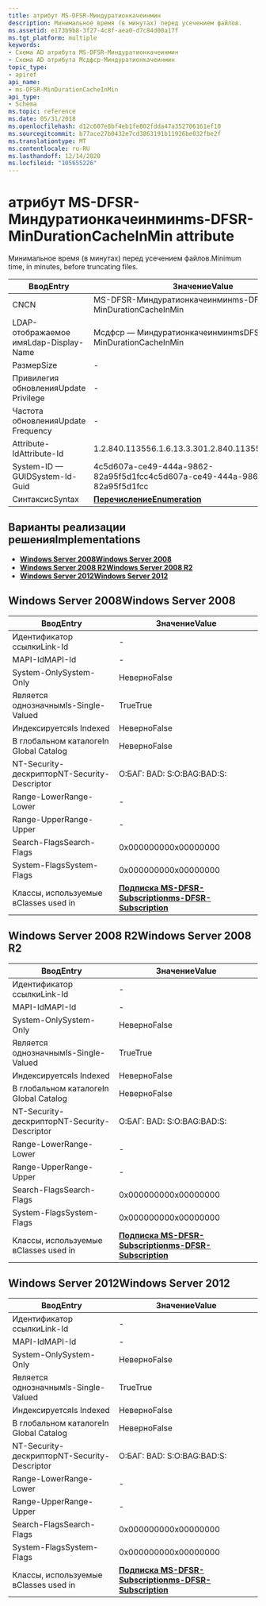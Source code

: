 ```yaml
---
title: атрибут MS-DFSR-Миндуратионкачеинмин
description: Минимальное время (в минутах) перед усечением файлов.
ms.assetid: e173b9b8-3f27-4c8f-aea0-d7c84d00a17f
ms.tgt_platform: multiple
keywords:
- Схема AD атрибута MS-DFSR-Миндуратионкачеинмин
- Схема AD атрибута Мсдфср-Миндуратионкачеинмин
topic_type:
- apiref
api_name:
- ms-DFSR-MinDurationCacheInMin
api_type:
- Schema
ms.topic: reference
ms.date: 05/31/2018
ms.openlocfilehash: d12c607e8bf4eb1fe802fdda47a352706161ef10
ms.sourcegitcommit: b77ace27b0432e7cd3863191b11926be032fbe2f
ms.translationtype: MT
ms.contentlocale: ru-RU
ms.lasthandoff: 12/14/2020
ms.locfileid: "105655226"
---
```

# <a name="ms-dfsr-mindurationcacheinmin-attribute"></a><span data-ttu-id="090ac-105">атрибут MS-DFSR-Миндуратионкачеинмин</span><span class="sxs-lookup"><span data-stu-id="090ac-105">ms-DFSR-MinDurationCacheInMin attribute</span></span>

<span data-ttu-id="090ac-106">Минимальное время (в минутах) перед усечением файлов.</span><span class="sxs-lookup"><span data-stu-id="090ac-106">Minimum time, in minutes, before truncating files.</span></span>



| <span data-ttu-id="090ac-107">Ввод</span><span class="sxs-lookup"><span data-stu-id="090ac-107">Entry</span></span> | <span data-ttu-id="090ac-108">Значение</span><span class="sxs-lookup"><span data-stu-id="090ac-108">Value</span></span> |
|-------------------|--------------------------------------|
| <span data-ttu-id="090ac-109">CN</span><span class="sxs-lookup"><span data-stu-id="090ac-109">CN</span></span>                | <span data-ttu-id="090ac-110">MS-DFSR-Миндуратионкачеинмин</span><span class="sxs-lookup"><span data-stu-id="090ac-110">ms-DFSR-MinDurationCacheInMin</span></span>        |
| <span data-ttu-id="090ac-111">LDAP-отображаемое имя</span><span class="sxs-lookup"><span data-stu-id="090ac-111">Ldap-Display-Name</span></span> | <span data-ttu-id="090ac-112">Мсдфср — Миндуратионкачеинмин</span><span class="sxs-lookup"><span data-stu-id="090ac-112">msDFSR-MinDurationCacheInMin</span></span>         |
| <span data-ttu-id="090ac-113">Размер</span><span class="sxs-lookup"><span data-stu-id="090ac-113">Size</span></span>              | \-                                   |
| <span data-ttu-id="090ac-114">Привилегия обновления</span><span class="sxs-lookup"><span data-stu-id="090ac-114">Update Privilege</span></span>  | \-                                   |
| <span data-ttu-id="090ac-115">Частота обновления</span><span class="sxs-lookup"><span data-stu-id="090ac-115">Update Frequency</span></span>  | \-                                   |
| <span data-ttu-id="090ac-116">Attribute-Id</span><span class="sxs-lookup"><span data-stu-id="090ac-116">Attribute-Id</span></span>      | <span data-ttu-id="090ac-117">1.2.840.113556.1.6.13.3.30</span><span class="sxs-lookup"><span data-stu-id="090ac-117">1.2.840.113556.1.6.13.3.30</span></span>           |
| <span data-ttu-id="090ac-118">System-ID — GUID</span><span class="sxs-lookup"><span data-stu-id="090ac-118">System-Id-Guid</span></span>    | <span data-ttu-id="090ac-119">4c5d607a-ce49-444a-9862-82a95f5d1fcc</span><span class="sxs-lookup"><span data-stu-id="090ac-119">4c5d607a-ce49-444a-9862-82a95f5d1fcc</span></span> |
| <span data-ttu-id="090ac-120">Синтаксис</span><span class="sxs-lookup"><span data-stu-id="090ac-120">Syntax</span></span>            | [<span data-ttu-id="090ac-121">**Перечисление**</span><span class="sxs-lookup"><span data-stu-id="090ac-121">**Enumeration**</span></span>](s-enumeration.md) |



## <a name="implementations"></a><span data-ttu-id="090ac-122">Варианты реализации решения</span><span class="sxs-lookup"><span data-stu-id="090ac-122">Implementations</span></span>

-   [<span data-ttu-id="090ac-123">**Windows Server 2008**</span><span class="sxs-lookup"><span data-stu-id="090ac-123">**Windows Server 2008**</span></span>](#windows-server-2008)
-   [<span data-ttu-id="090ac-124">**Windows Server 2008 R2**</span><span class="sxs-lookup"><span data-stu-id="090ac-124">**Windows Server 2008 R2**</span></span>](#windows-server-2008-r2)
-   [<span data-ttu-id="090ac-125">**Windows Server 2012**</span><span class="sxs-lookup"><span data-stu-id="090ac-125">**Windows Server 2012**</span></span>](#windows-server-2012)

## <a name="windows-server-2008"></a><span data-ttu-id="090ac-126">Windows Server 2008</span><span class="sxs-lookup"><span data-stu-id="090ac-126">Windows Server 2008</span></span>



| <span data-ttu-id="090ac-127">Ввод</span><span class="sxs-lookup"><span data-stu-id="090ac-127">Entry</span></span> | <span data-ttu-id="090ac-128">Значение</span><span class="sxs-lookup"><span data-stu-id="090ac-128">Value</span></span> |
|------------------------|------------------------------------------------------------------|
| <span data-ttu-id="090ac-129">Идентификатор ссылки</span><span class="sxs-lookup"><span data-stu-id="090ac-129">Link-Id</span></span>                | \-                                                               |
| <span data-ttu-id="090ac-130">MAPI-Id</span><span class="sxs-lookup"><span data-stu-id="090ac-130">MAPI-Id</span></span>                | \-                                                               |
| <span data-ttu-id="090ac-131">System-Only</span><span class="sxs-lookup"><span data-stu-id="090ac-131">System-Only</span></span>            | <span data-ttu-id="090ac-132">Неверно</span><span class="sxs-lookup"><span data-stu-id="090ac-132">False</span></span>                                                            |
| <span data-ttu-id="090ac-133">Является однозначным</span><span class="sxs-lookup"><span data-stu-id="090ac-133">Is-Single-Valued</span></span>       | <span data-ttu-id="090ac-134">True</span><span class="sxs-lookup"><span data-stu-id="090ac-134">True</span></span>                                                             |
| <span data-ttu-id="090ac-135">Индексируется</span><span class="sxs-lookup"><span data-stu-id="090ac-135">Is Indexed</span></span>             | <span data-ttu-id="090ac-136">Неверно</span><span class="sxs-lookup"><span data-stu-id="090ac-136">False</span></span>                                                            |
| <span data-ttu-id="090ac-137">В глобальном каталоге</span><span class="sxs-lookup"><span data-stu-id="090ac-137">In Global Catalog</span></span>      | <span data-ttu-id="090ac-138">Неверно</span><span class="sxs-lookup"><span data-stu-id="090ac-138">False</span></span>                                                            |
| <span data-ttu-id="090ac-139">NT-Security-дескриптор</span><span class="sxs-lookup"><span data-stu-id="090ac-139">NT-Security-Descriptor</span></span> | <span data-ttu-id="090ac-140">О:БАГ: BAD: S:</span><span class="sxs-lookup"><span data-stu-id="090ac-140">O:BAG:BAD:S:</span></span>                                                     |
| <span data-ttu-id="090ac-141">Range-Lower</span><span class="sxs-lookup"><span data-stu-id="090ac-141">Range-Lower</span></span>            | \-                                                               |
| <span data-ttu-id="090ac-142">Range-Upper</span><span class="sxs-lookup"><span data-stu-id="090ac-142">Range-Upper</span></span>            | \-                                                               |
| <span data-ttu-id="090ac-143">Search-Flags</span><span class="sxs-lookup"><span data-stu-id="090ac-143">Search-Flags</span></span>           | <span data-ttu-id="090ac-144">0x00000000</span><span class="sxs-lookup"><span data-stu-id="090ac-144">0x00000000</span></span>                                                       |
| <span data-ttu-id="090ac-145">System-Flags</span><span class="sxs-lookup"><span data-stu-id="090ac-145">System-Flags</span></span>           | <span data-ttu-id="090ac-146">0x00000000</span><span class="sxs-lookup"><span data-stu-id="090ac-146">0x00000000</span></span>                                                       |
| <span data-ttu-id="090ac-147">Классы, используемые в</span><span class="sxs-lookup"><span data-stu-id="090ac-147">Classes used in</span></span>        | [<span data-ttu-id="090ac-148">**Подписка MS-DFSR-Subscription**</span><span class="sxs-lookup"><span data-stu-id="090ac-148">**ms-DFSR-Subscription**</span></span>](c-msdfsr-subscription.md)<br/> |



## <a name="windows-server-2008-r2"></a><span data-ttu-id="090ac-149">Windows Server 2008 R2</span><span class="sxs-lookup"><span data-stu-id="090ac-149">Windows Server 2008 R2</span></span>



| <span data-ttu-id="090ac-150">Ввод</span><span class="sxs-lookup"><span data-stu-id="090ac-150">Entry</span></span> | <span data-ttu-id="090ac-151">Значение</span><span class="sxs-lookup"><span data-stu-id="090ac-151">Value</span></span> |
|------------------------|------------------------------------------------------------------|
| <span data-ttu-id="090ac-152">Идентификатор ссылки</span><span class="sxs-lookup"><span data-stu-id="090ac-152">Link-Id</span></span>                | \-                                                               |
| <span data-ttu-id="090ac-153">MAPI-Id</span><span class="sxs-lookup"><span data-stu-id="090ac-153">MAPI-Id</span></span>                | \-                                                               |
| <span data-ttu-id="090ac-154">System-Only</span><span class="sxs-lookup"><span data-stu-id="090ac-154">System-Only</span></span>            | <span data-ttu-id="090ac-155">Неверно</span><span class="sxs-lookup"><span data-stu-id="090ac-155">False</span></span>                                                            |
| <span data-ttu-id="090ac-156">Является однозначным</span><span class="sxs-lookup"><span data-stu-id="090ac-156">Is-Single-Valued</span></span>       | <span data-ttu-id="090ac-157">True</span><span class="sxs-lookup"><span data-stu-id="090ac-157">True</span></span>                                                             |
| <span data-ttu-id="090ac-158">Индексируется</span><span class="sxs-lookup"><span data-stu-id="090ac-158">Is Indexed</span></span>             | <span data-ttu-id="090ac-159">Неверно</span><span class="sxs-lookup"><span data-stu-id="090ac-159">False</span></span>                                                            |
| <span data-ttu-id="090ac-160">В глобальном каталоге</span><span class="sxs-lookup"><span data-stu-id="090ac-160">In Global Catalog</span></span>      | <span data-ttu-id="090ac-161">Неверно</span><span class="sxs-lookup"><span data-stu-id="090ac-161">False</span></span>                                                            |
| <span data-ttu-id="090ac-162">NT-Security-дескриптор</span><span class="sxs-lookup"><span data-stu-id="090ac-162">NT-Security-Descriptor</span></span> | <span data-ttu-id="090ac-163">О:БАГ: BAD: S:</span><span class="sxs-lookup"><span data-stu-id="090ac-163">O:BAG:BAD:S:</span></span>                                                     |
| <span data-ttu-id="090ac-164">Range-Lower</span><span class="sxs-lookup"><span data-stu-id="090ac-164">Range-Lower</span></span>            | \-                                                               |
| <span data-ttu-id="090ac-165">Range-Upper</span><span class="sxs-lookup"><span data-stu-id="090ac-165">Range-Upper</span></span>            | \-                                                               |
| <span data-ttu-id="090ac-166">Search-Flags</span><span class="sxs-lookup"><span data-stu-id="090ac-166">Search-Flags</span></span>           | <span data-ttu-id="090ac-167">0x00000000</span><span class="sxs-lookup"><span data-stu-id="090ac-167">0x00000000</span></span>                                                       |
| <span data-ttu-id="090ac-168">System-Flags</span><span class="sxs-lookup"><span data-stu-id="090ac-168">System-Flags</span></span>           | <span data-ttu-id="090ac-169">0x00000000</span><span class="sxs-lookup"><span data-stu-id="090ac-169">0x00000000</span></span>                                                       |
| <span data-ttu-id="090ac-170">Классы, используемые в</span><span class="sxs-lookup"><span data-stu-id="090ac-170">Classes used in</span></span>        | [<span data-ttu-id="090ac-171">**Подписка MS-DFSR-Subscription**</span><span class="sxs-lookup"><span data-stu-id="090ac-171">**ms-DFSR-Subscription**</span></span>](c-msdfsr-subscription.md)<br/> |



## <a name="windows-server-2012"></a><span data-ttu-id="090ac-172">Windows Server 2012</span><span class="sxs-lookup"><span data-stu-id="090ac-172">Windows Server 2012</span></span>



| <span data-ttu-id="090ac-173">Ввод</span><span class="sxs-lookup"><span data-stu-id="090ac-173">Entry</span></span> | <span data-ttu-id="090ac-174">Значение</span><span class="sxs-lookup"><span data-stu-id="090ac-174">Value</span></span> |
|------------------------|------------------------------------------------------------------|
| <span data-ttu-id="090ac-175">Идентификатор ссылки</span><span class="sxs-lookup"><span data-stu-id="090ac-175">Link-Id</span></span>                | \-                                                               |
| <span data-ttu-id="090ac-176">MAPI-Id</span><span class="sxs-lookup"><span data-stu-id="090ac-176">MAPI-Id</span></span>                | \-                                                               |
| <span data-ttu-id="090ac-177">System-Only</span><span class="sxs-lookup"><span data-stu-id="090ac-177">System-Only</span></span>            | <span data-ttu-id="090ac-178">Неверно</span><span class="sxs-lookup"><span data-stu-id="090ac-178">False</span></span>                                                            |
| <span data-ttu-id="090ac-179">Является однозначным</span><span class="sxs-lookup"><span data-stu-id="090ac-179">Is-Single-Valued</span></span>       | <span data-ttu-id="090ac-180">True</span><span class="sxs-lookup"><span data-stu-id="090ac-180">True</span></span>                                                             |
| <span data-ttu-id="090ac-181">Индексируется</span><span class="sxs-lookup"><span data-stu-id="090ac-181">Is Indexed</span></span>             | <span data-ttu-id="090ac-182">Неверно</span><span class="sxs-lookup"><span data-stu-id="090ac-182">False</span></span>                                                            |
| <span data-ttu-id="090ac-183">В глобальном каталоге</span><span class="sxs-lookup"><span data-stu-id="090ac-183">In Global Catalog</span></span>      | <span data-ttu-id="090ac-184">Неверно</span><span class="sxs-lookup"><span data-stu-id="090ac-184">False</span></span>                                                            |
| <span data-ttu-id="090ac-185">NT-Security-дескриптор</span><span class="sxs-lookup"><span data-stu-id="090ac-185">NT-Security-Descriptor</span></span> | <span data-ttu-id="090ac-186">О:БАГ: BAD: S:</span><span class="sxs-lookup"><span data-stu-id="090ac-186">O:BAG:BAD:S:</span></span>                                                     |
| <span data-ttu-id="090ac-187">Range-Lower</span><span class="sxs-lookup"><span data-stu-id="090ac-187">Range-Lower</span></span>            | \-                                                               |
| <span data-ttu-id="090ac-188">Range-Upper</span><span class="sxs-lookup"><span data-stu-id="090ac-188">Range-Upper</span></span>            | \-                                                               |
| <span data-ttu-id="090ac-189">Search-Flags</span><span class="sxs-lookup"><span data-stu-id="090ac-189">Search-Flags</span></span>           | <span data-ttu-id="090ac-190">0x00000000</span><span class="sxs-lookup"><span data-stu-id="090ac-190">0x00000000</span></span>                                                       |
| <span data-ttu-id="090ac-191">System-Flags</span><span class="sxs-lookup"><span data-stu-id="090ac-191">System-Flags</span></span>           | <span data-ttu-id="090ac-192">0x00000000</span><span class="sxs-lookup"><span data-stu-id="090ac-192">0x00000000</span></span>                                                       |
| <span data-ttu-id="090ac-193">Классы, используемые в</span><span class="sxs-lookup"><span data-stu-id="090ac-193">Classes used in</span></span>        | [<span data-ttu-id="090ac-194">**Подписка MS-DFSR-Subscription**</span><span class="sxs-lookup"><span data-stu-id="090ac-194">**ms-DFSR-Subscription**</span></span>](c-msdfsr-subscription.md)<br/> |



 

 





